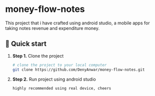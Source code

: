 # money-flow-notes

This project that i have crafted using android studio,
a mobile apps for taking notes revenue and expenditure money.

## 🚀 Quick start
1.  **Step 1.**
    Clone the project
    ```sh
    # clone the project to your local computer
    git clone https://github.com/DenyAnwar/money-flow-notes.git
    ```
1.  **Step 2.**
    Run project using android studio
    ```sh
    highly recommended using real device, cheers 
    ```
